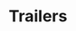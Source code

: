 ---
title: "Trailers"
description: "Gooseneck trailers drop right on site, freeing workspace for all trades. No more costly shuttles from distant warehouses. Just rapid roll-in deployment that gets your crew loading materials the same morning."
image: "../../assets/images/equipment/trailers/climate-controlled-trailer.PNG"
features:
  - "Stream live data to your phone, 24/7 nationwide"
  - "Plug-&-Play Power: On-board generator with shore-power option"
  - "Commercial-grade HVAC + humidifier/de-humidifier lock temperature"
  - "We deliver, level, and dial-in climate in under 30 minutes"
specifications:
  - label: "Length"
    value: "20 to 40 feet"
  - label: "Height"
    value: "8 to 9 feet 5 inches"
  - label: "Width"
    value: "8 feet"
  - label: "Power"
    value: "On-board generator with shore-power backup"
  - label: "Climate Control"
    value: "Commercial-grade HVAC with humidity control"
order_button_text: "Get Trailer Quote"
--- 